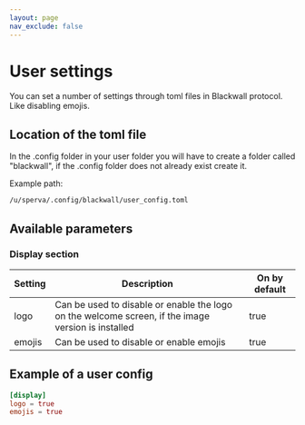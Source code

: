 ```yaml
---
layout: page
nav_exclude: false
---
```


# User settings

You can set a number of settings through toml files in Blackwall protocol. Like disabling emojis.

## Location of the toml file

In the .config folder in your user folder you will have to create a folder called "blackwall", if the .config folder does not already exist create it.

Example path:

```txt
/u/sperva/.config/blackwall/user_config.toml
```

## Available parameters

### Display section

| Setting | Description | On by default |
|---------|-------------|---------|
| logo    | Can be used to disable or enable the logo on the welcome screen, if the image version is installed            | true        |
| emojis        | Can be used to disable or enable emojis | true        |

## Example of a user config

```toml
[display]
logo = true
emojis = true
```

